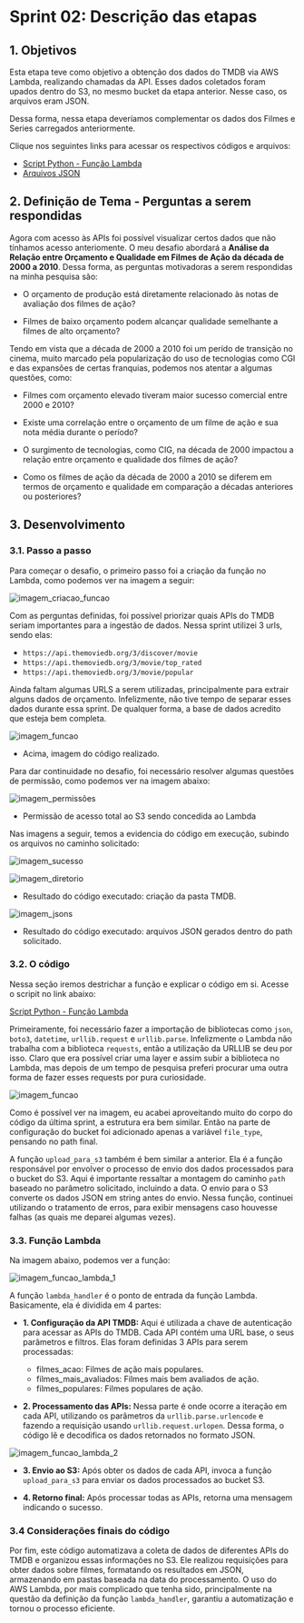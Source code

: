 # **Sprint 02: Descrição das etapas**

## **1. Objetivos**

Esta etapa teve como objetivo a obtenção dos dados do TMDB via AWS Lambda, realizando chamadas da API. Esses dados coletados foram upados dentro do S3, no mesmo bucket da etapa anterior. Nesse caso, os arquivos eram JSON. 

Dessa forma, nessa etapa deveríamos complementar os dados dos Filmes e Series carregados anteriormente.

Clique nos seguintes links para acessar os respectivos códigos e arquivos:

- [Script Python - Função Lambda](https://github.com/heitorkobayashi/action-movies-tmdb-analysis/blob/main/Sprint%2002/entrega_2/lambda_function.py)
- [Arquivos JSON](https://github.com/heitorkobayashi/action-movies-tmdb-analysis/tree/main/Sprint%2002/entrega_2/dados_tmdb)


## **2. Definição de Tema - Perguntas a serem respondidas**

Agora com acesso às APIs foi possível visualizar certos dados que não tínhamos acesso anteriomente. O meu desafio abordará a **Análise da Relação entre Orçamento e Qualidade em Filmes de Ação da década de 2000 a 2010**. Dessa forma, as perguntas motivadoras a serem respondidas na minha pesquisa são:

- O orçamento de produção está diretamente relacionado às notas de avaliação dos filmes de ação?

- Filmes de baixo orçamento podem alcançar qualidade semelhante a filmes de alto orçamento?

Tendo em vista que a década de 2000 a 2010 foi um perído de transição no cinema, muito marcado pela popularização do uso de tecnologias como CGI e das expansões de certas franquias, podemos nos atentar a algumas questões, como:

- Filmes com orçamento elevado tiveram maior sucesso comercial entre 2000 e 2010?

- Existe uma correlação entre o orçamento de um filme de ação e sua nota média durante o período?

- O surgimento de tecnologias, como CIG, na década de 2000 impactou a relação entre orçamento e qualidade dos filmes de ação?

- Como os filmes de ação da década de 2000 a 2010 se diferem em termos de orçamento e qualidade em comparação a décadas anteriores ou posteriores?

## **3. Desenvolvimento**

### **3.1. Passo a passo**

Para começar o desafio, o primeiro passo foi a criação da função no Lambda, como podemos ver na imagem a seguir:

![imagem_criacao_funcao](https://github.com/heitorkobayashi/action-movies-tmdb-analysis/blob/main/Sprint%2002/evidencias/01_desafio_criacao_funcao_lambda.png)

Com as perguntas definidas, foi possível priorizar quais APIs do TMDB seriam importantes para a ingestão de dados. Nessa sprint utilizei 3 urls, sendo elas:

- `https://api.themoviedb.org/3/discover/movie`
- `https://api.themoviedb.org/3/movie/top_rated`
- `https://api.themoviedb.org/3/movie/popular`

Ainda faltam algumas URLS a serem utilizadas, principalmente para extrair alguns dados de orçamento. Infelizmente, não tive tempo de separar esses dados durante essa sprint. De qualquer forma, a base de dados acredito que esteja bem completa. 

![imagem_funcao](https://github.com/heitorkobayashi/action-movies-tmdb-analysis/blob/main/Sprint%2002/evidencias/02_desafio_funcao.png)

- Acima, imagem do código realizado.

Para dar continuidade no desafio, foi necessário resolver algumas questões de permissão, como podemos ver na imagem abaixo:

![imagem_permissões](https://github.com/heitorkobayashi/action-movies-tmdb-analysis/blob/main/Sprint%2002/evidencias/03_desafio_permissoes.png)

- Permissão de acesso total ao S3 sendo concedida ao Lambda

Nas imagens a seguir, temos a evidencia do código em execução, subindo os arquivos no caminho solicitado:

![imagem_sucesso](https://github.com/heitorkobayashi/action-movies-tmdb-analysis/blob/main/Sprint%2002/evidencias/04_desafio_successo.png)

![imagem_diretorio](https://github.com/heitorkobayashi/action-movies-tmdb-analysis/blob/main/Sprint%2002/evidencias/05_desafio_folder.png)

- Resultado do código executado: criação da pasta TMDB.

![imagem_jsons](https://github.com/heitorkobayashi/action-movies-tmdb-analysis/blob/main/Sprint%2002/evidencias/06_desafio_jsons.png)

- Resultado do código executado: arquivos JSON gerados dentro do path solicitado.

### **3.2. O código**

Nessa seção iremos destrichar a função e explicar o código em si. Acesse o scripit no link abaixo:

[Script Python - Função Lambda](https://github.com/heitorkobayashi/action-movies-tmdb-analysis/blob/main/Sprint%2002/entrega_2/lambda_function.py)

Primeiramente, foi necessário fazer a importação de bibliotecas como `json`, `boto3`, `datetime`, `urllib.request` e `urllib.parse`. Infelizmente o Lambda não trabalha com a biblioteca `requests`, então a utilização da URLLIB se deu por isso. Claro que era possível criar uma layer e assim subir a biblioteca no Lambda, mas depois de um tempo de pesquisa preferi procurar uma outra forma de fazer esses requests por pura curiosidade.

![imagem_funcao](https://github.com/heitorkobayashi/action-movies-tmdb-analysis/blob/main/Sprint%2002/evidencias/02_desafio_funcao.png)

Como é possível ver na imagem, eu acabei aproveitando muito do corpo do código da última sprint, a estrutura era bem similar. Então na parte de configuração do bucket foi adicionado apenas a variável `file_type`, pensando no path final. 

A função `upload_para_s3` também é bem similar a anterior. Ela é a função responsável por envolver o processo de envio dos dados processados para o bucket do S3. Aqui é importante ressaltar a montagem do caminho `path` baseado no parâmetro solicitado, incluindo a data. O envio para o S3 converte os dados JSON em string antes do envio. Nessa função, continuei utilizando o tratamento de erros, para exibir mensagens caso houvesse falhas (as quais me deparei algumas vezes).

### **3.3. Função Lambda**

Na imagem abaixo, podemos ver a função:

![imagem_funcao_lambda_1](https://github.com/heitorkobayashi/action-movies-tmdb-analysis/blob/main/Sprint%2002/evidencias/07_desafio_funcao_lambda_1.png)

A função `lambda_handler` é o ponto de entrada da função Lambda. Basicamente, ela é dividida em 4 partes:

- **1. Configuração da API TMDB:** Aqui é utilizada a chave de autenticação para acessar as APIs do TMDB. Cada API contém uma URL base, o seus parâmetros e filtros. Elas foram definidas 3 APIs para serem processadas:
    - filmes_acao: Filmes de ação mais populares.
    - filmes_mais_avaliados: Filmes mais bem avaliados de ação.
    - filmes_populares: Filmes populares de ação.

- **2. Processamento das APIs:** Nessa parte é onde ocorre a iteração em cada API, utilizando os parâmetros da `urllib.parse.urlencode` e fazendo a requisição usando `urllib.request.urlopen`. Dessa forma, o código lê e decodifica os dados retornados no formato JSON.

![imagem_funcao_lambda_2](https://github.com/heitorkobayashi/action-movies-tmdb-analysis/blob/main/Sprint%2002/evidencias/08_desafio_funcao_lambda_2.png)

- **3. Envio ao S3:** Após obter os dados de cada API, invoca a função `upload_para_s3` para enviar os dados processados ao bucket S3.

- **4. Retorno final:** Após processar todas as APIs, retorna uma mensagem indicando o sucesso.

### **3.4 Considerações finais do código**

Por fim, este código automatizava a coleta de dados de diferentes APIs do TMDB e organizou essas informações no S3. Ele realizou requisições para obter dados sobre filmes, formatando os resultados em JSON, armazenando em pastas baseada na data do processamento. O uso do AWS Lambda, por mais complicado que tenha sido, principalmente na questão da definição da função `lambda_handler`, garantiu a automatização e tornou o processo eficiente.